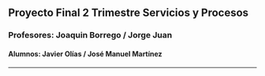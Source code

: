 ## Proyecto Final 2 Trimestre Servicios y Procesos
### Profesores: Joaquin Borrego / Jorge Juan
#### Alumnos: Javier Olías / José Manuel Martínez
---

